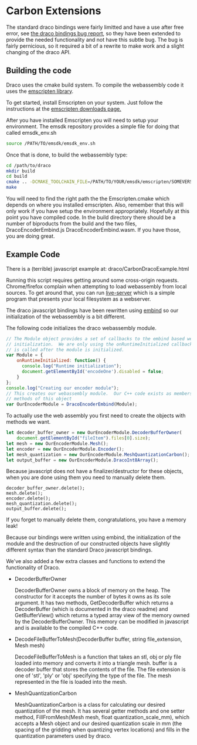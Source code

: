 # Carbon Extensions

The standard draco bindings were fairly limitted and have a use after free error, see [the draco bindings bug report](https://github.com/google/draco/issues/513), so they have been extended to provide the needed functionality and not have this subtle bug.  The bug is fairly pernicious, so it required a bit of a rewrite to make work and a slight changing of the draco API.


## Building the code
Draco uses the cmake build system.  To compile the webassembly code it uses the [emscripten library](https://emscripten.org).

To get started, install Emscripten on your system. Just follow the instructions at the [emscripten downloads page.](https://emscripten.org/docs/getting_started/downloads.html)

After you have installed Emscripten you will need to setup your environment.  The emsdk repository provides a simple file for doing that called emsdk_env.sh

```bash
source /PATH/TO/emsdk/emsdk_env.sh
```

Once that is done, to build the webassembly type:

```bash
cd /path/to/draco
mkdir build
cd build
cmake .. -DCMAKE_TOOLCHAIN_FILE=/PATH/TO/YOUR/emsdk/emscripten/SOMEVERSIONNUMBER/cmake/Modules/Platform/Emscripten.cmake -DENABLE_WASM=ON -DENABLE_EMBIND=ON ..
make
```

You will need to find the right path the the Emscripten.cmake which depends on where you installed emscripten.  Also, remember that this will only work if you have setup the environment appropriately.  Hopefully at this point you have compiled code.  In the build directory there should be a number of biproducts from the build and the two files, DracoEncoderEmbind.js  DracoEncoderEmbind.wasm.  If you have those, you are doing great.

## Example Code

There is a (terrible) javascript example at: draco/CarbonDracoExample.html

Running this script requires getting around some cross-origin requests.  Chrome/firefox complain when attempting to load webassembly from local sources.  To get around that, you can run [live-server](https://www.npmjs.com/package/live-server) which is a simple program that presents your local filesystem as a webserver.

The draco javascript bindings have been rewritten using [embind](https://emscripten.org/docs/porting/connecting_cpp_and_javascript/embind.html) so our initialization of the webassembly is a bit different.

The following code initializes the draco webassembly module.

```javascript
// The Module object provides a set of callbacks to the embind based webassembly
// initialization.  We are only using the onRuntimeInitialized callback which
// is called after the module is initialized.
var Module = {
    onRuntimeInitialized: function() {
      console.log("Runtime initialization");
      document.getElementById('encodeOne').disabled = false;
    }
};
console.log("Creating our encoder module");
// This creates our webassembly module.  Our C++ code exists as members and
// methods of this object
var OurEncoderModule = DracoEncoderEmbind(Module);
```

To actually use the web assembly you first need to create the objects with methods we want.
```javascript
let decoder_buffer_owner = new OurEncoderModule.DecoderBufferOwner( 
    document.getElementById("fileItem").files[0].size);
let mesh = new OurEncoderModule.Mesh(); 
let encoder = new OurEncoderModule.Encoder();
let mesh_quantization = new OurEncoderModule.MeshQuantizationCarbon();
let output_buffer = new OurEncoderModule.DracoInt8Array();
```

Because javascript does not have a finalizer/destructor for these objects, when you are done using them  you need to manually delete them.

```
decoder_buffer_owner.delete();
mesh.delete();
encoder.delete();
mesh_quantization.delete();
output_buffer.delete();
```

If you forget to manually delete them, congratulations, you have a memory leak!

Because our bindings were written using embind, the initialization of the module and the destruction of our constructed objects have slightly different syntax than the standard Draco javascript bindings.

We've also added a few extra classes and functions to extend the functionality of Draco.

* DecoderBufferOwner

  DecoderBufferOwner owns a block of memory on the heap.  The constructor for it accepts the number of bytes it owns as its sole argument.  It has two methods, GetDecoderBuffer which returns a DecoderBuffer (which is documented in the draco readme) and GetBufferView() which returns a typed array view of the memory owned by the DecoderBufferOwner.  This memory can be modified in javascript and is available to the compiled C++ code.

* DecodeFileBufferToMesh(DecoderBuffer buffer, string file_extension, Mesh mesh)

  DecodeFileBufferToMesh is a function that takes an stl, obj or ply file loaded into memory and converts it into a triangle mesh.  buffer is a decoder buffer that stores the contents of the file.  The file extension is one of 'stl', 'ply' or 'obj' specifying the type of the file.  The mesh represented in the file is loaded into the mesh.

* MeshQuantizationCarbon

  MeshQuantizationCarbon is a class for calculating our desired quantization of the mesh.  It has several getter methods and one setter method, FillFromMesh(Mesh mesh, float quantization_scale_mm), which accepts a Mesh object and our desired quantization scale in mm (the spacing of the gridding when quantizing vertex locations) and fills in the quantization parameters used by draco.
